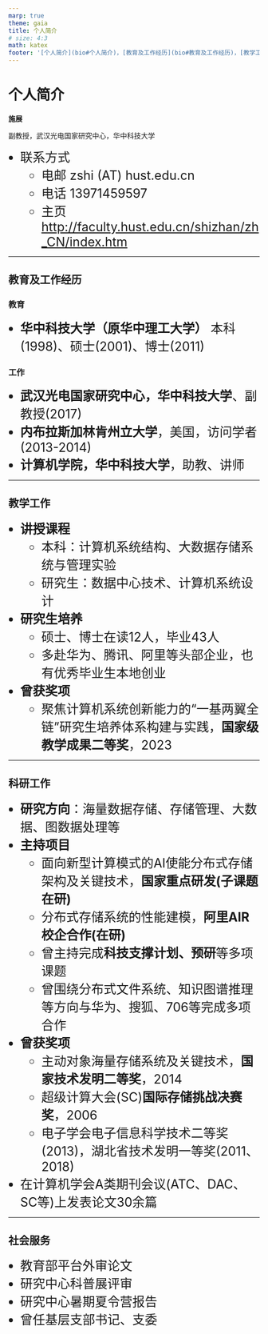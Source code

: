 ```yaml
---
marp: true
theme: gaia
title: 个人简介
# size: 4:3
math: katex
footer: '[个人简介](bio#个人简介)，[教育及工作经历](bio#教育及工作经历)，[教学工作](bio#教学工作)，[科研工作](bio#科研工作)，[社会服务](bio#社会服务)'
---
```


# 个人简介

**施展**

副教授，武汉光电国家研究中心，华中科技大学

- 联系方式
  - 电邮 zshi (AT) hust.edu.cn
  - 电话 13971459597
  - 主页 <http://faculty.hust.edu.cn/shizhan/zh_CN/index.htm>

---

<style scoped>
  li {
    font-size: 30px;
  }
</style>

## 教育及工作经历

### 教育

- **华中科技大学（原华中理工大学）** 本科(1998)、硕士(2001)、博士(2011)

### 工作

- **武汉光电国家研究中心，华中科技大学**、副教授(2017)
- **内布拉斯加林肯州立大学**，美国，访问学者(2013-2014)
- **计算机学院，华中科技大学**，助教、讲师

---

<style scoped>
  li {
    font-size: 27px;
  }
</style>

## 教学工作

- **讲授课程**
  - 本科：计算机系统结构、大数据存储系统与管理实验
  - 研究生：数据中心技术、计算机系统设计
- **研究生培养**
  - 硕士、博士在读12人，毕业43人
  - 多赴华为、腾讯、阿里等头部企业，也有优秀毕业生本地创业
- **曾获奖项**
  - 聚焦计算机系统创新能力的“一基两翼全链”研究生培养体系构建与实践，**国家级教学成果二等奖**，2023

---

<style scoped>
  li {
    font-size: 25px;
  }
</style>

## 科研工作

- **研究方向**：海量数据存储、存储管理、大数据、图数据处理等
- **主持项目**
  - 面向新型计算模式的AI使能分布式存储架构及关键技术，**国家重点研发(子课题在研)**
  - 分布式存储系统的性能建模，**阿里AIR校企合作(在研)**
  - 曾主持完成**科技支撑计划、预研**等多项课题
  - 曾围绕分布式文件系统、知识图谱推理等方向与华为、搜狐、706等完成多项合作
- **曾获奖项**
  - 主动对象海量存储系统及关键技术，**国家技术发明二等奖**，2014
  - 超级计算大会(SC)**国际存储挑战决赛奖**，2006
  - 电子学会电子信息科学技术二等奖(2013)，湖北省技术发明一等奖(2011、2018)
- 在计算机学会A类期刊会议(ATC、DAC、SC等)上发表论文30余篇

---

## 社会服务

- 教育部平台外审论文
- 研究中心科普展评审
- 研究中心暑期夏令营报告
- 曾任基层支部书记、支委
